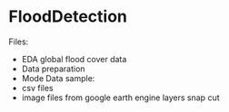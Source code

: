 # FloodDetection
Files:
- EDA global flood cover data
- Data preparation
- Mode
Data sample:
- csv files
- image files from google earth engine layers snap cut
